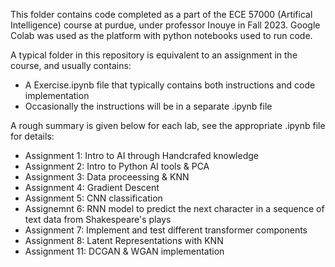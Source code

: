 This folder contains code completed as a part of the ECE 57000 (Artifical Intelligence) course at purdue, under professor Inouye in Fall 2023. Google Colab was used as the platform with python notebooks used to run code.

A typical folder in this repository is equivalent to an assignment in the course, and usually contains:
- A Exercise.ipynb file that typically contains both instructions and code implementation
- Occasionally the instructions will be in a separate .ipynb file

A rough summary is given below for each lab, see the appropriate .ipynb file for details:
- Assignment 1: Intro to AI through Handcrafed knowledge
- Assignment 2: Intro to Python AI tools & PCA
- Assignment 3: Data proceessing & KNN
- Assignment 4: Gradient Descent
- Assignment 5: CNN classification
- Assignemnt 6: RNN model to predict the next character in a sequence of text data from Shakespeare's plays
- Assignment 7: Implement and test different transformer components
- Assignment 8: Latent Representations with KNN
- Assignment 11: DCGAN & WGAN implementation
